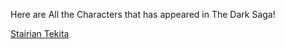 Here are All the Characters that has appeared in The Dark Saga!



[Stairian Tekita](thedarksaga.ink/characters/StairianTekita)
